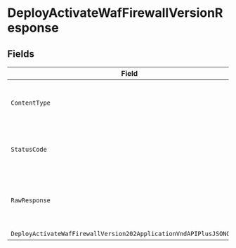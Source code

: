 # DeployActivateWafFirewallVersionResponse


## Fields

| Field                                                                                                                                                    | Type                                                                                                                                                     | Required                                                                                                                                                 | Description                                                                                                                                              |
| -------------------------------------------------------------------------------------------------------------------------------------------------------- | -------------------------------------------------------------------------------------------------------------------------------------------------------- | -------------------------------------------------------------------------------------------------------------------------------------------------------- | -------------------------------------------------------------------------------------------------------------------------------------------------------- |
| `ContentType`                                                                                                                                            | *string*                                                                                                                                                 | :heavy_check_mark:                                                                                                                                       | HTTP response content type for this operation                                                                                                            |
| `StatusCode`                                                                                                                                             | *int*                                                                                                                                                    | :heavy_check_mark:                                                                                                                                       | HTTP response status code for this operation                                                                                                             |
| `RawResponse`                                                                                                                                            | [*http.Response](https://pkg.go.dev/net/http#Response)                                                                                                   | :heavy_minus_sign:                                                                                                                                       | Raw HTTP response; suitable for custom response parsing                                                                                                  |
| `DeployActivateWafFirewallVersion202ApplicationVndAPIPlusJSONObject`                                                                                     | [*DeployActivateWafFirewallVersion202ApplicationVndAPIPlusJSON](../../models/operations/deployactivatewaffirewallversion202applicationvndapiplusjson.md) | :heavy_minus_sign:                                                                                                                                       | Accepted                                                                                                                                                 |